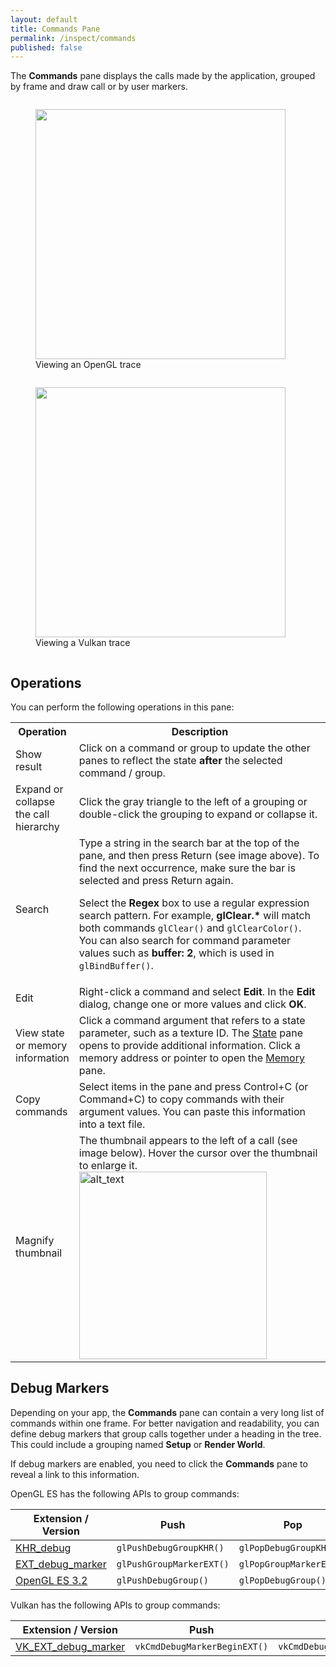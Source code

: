 ```yaml
---
layout: default
title: Commands Pane
permalink: /inspect/commands
published: false
---
```



The **Commands** pane displays the calls made by the application, grouped by frame and draw call or by user markers.

<figure style="display: inline-block;">
	<img src="../images/commands-pane/opengl.png" width="400px" />
	<figcaption>Viewing an OpenGL trace</figcaption>
</figure>

<figure style="display: inline-block;">
	<img src="../images/commands-pane/vulcan.png" width="400px" />
	<figcaption>Viewing a Vulkan trace</figcaption>
</figure>


## Operations

You can perform the following operations in this pane:

<table>
   <tr>
      <th style="width:10%"> Operation
      </th>
      <th>Description
      </th>
   </tr>
   <tr>
      <td>Show result
      </td>
      <td>Click on a command or group to update the other panes to reflect the state <strong>after</strong> the selected command / group.
      </td>
   </tr>
   <tr>
      <td>Expand or collapse the call hierarchy
      </td>
      <td>Click the gray triangle to the left of a grouping or double-click the grouping to expand or collapse it.
      </td>
   </tr>
   <tr>
      <td>Search
      </td>
      <td>
         Type a string in the search bar at the top of the pane, and then press Return (see image above). To find the next occurrence, make sure the bar is selected and press Return again.
         <p>
            Select the <strong>Regex</strong> box to use a regular expression search pattern. For example, <strong>glClear.*</strong> will match both commands <code>glClear()</code> and <code>glClearColor()</code>. You can also search for command parameter values such as <strong>buffer: 2</strong>, which is used in <code>glBindBuffer()</code>.
        </p>
      </td>
   </tr>
   <tr>
      <td>Edit
      </td>
      <td>Right-click a command and select <strong>Edit</strong>. In the <strong>Edit</strong> dialog, change one or more values and click <strong>OK</strong>.
      </td>
   </tr>
   <tr>
      <td>View state or memory information
      </td>
      <td>Click a command argument that refers to a state parameter, such as a texture ID. The <a href="/inspect/state">State</a> pane opens to provide additional information. Click a memory address or pointer to open the <a href="/inspect/memory">Memory</a> pane.
      </td>
   </tr>
   <tr>
      <td>Copy commands
      </td>
      <td>Select items in the pane and press Control+C (or Command+C) to copy commands with their argument values. You can paste this information into a text file.
      </td>
   </tr>
   <tr>
      <td>Magnify thumbnail
      </td>
      <td>
         The thumbnail appears to the left of a call (see image below). Hover the cursor over the thumbnail to enlarge it.  <br>
         <img src="../images/commands-pane/magnify-thumbnail.png" width="300px" alt="alt_text" title="image_tooltip" />
      </td>
   </tr>
</table>

## Debug Markers

Depending on your app, the **Commands** pane can contain a very long list of commands within one frame. For better navigation and readability, you can define debug markers that group calls together under a heading in the tree. This could include a grouping named **Setup** or **Render World**.

If debug markers are enabled, you need to click the **Commands** pane to reveal a link to this information.

OpenGL ES has the following APIs to group commands:

Extension / Version                  | Push                     | Pop
------------------------------------ | ------------------------ | -----------------------
[KHR_debug][KHR_debug]               | `glPushDebugGroupKHR()`  | `glPopDebugGroupKHR()`
[EXT_debug_marker][EXT_debug_marker] | `glPushGroupMarkerEXT()` | `glPopGroupMarkerEXT()`
[OpenGL ES 3.2][glPopDebugGroup]     | `glPushDebugGroup()`     | `glPopDebugGroup()`

Vulkan has the following APIs to group commands:

Extension / Version                        | Push                          | Pop
------------------------------------------ | ----------------------------- | -----------------------
[VK_EXT_debug_marker][VK_EXT_debug_marker] | `vkCmdDebugMarkerBeginEXT()`  | `vkCmdDebugMarkerEndEXT()`


[KHR_debug]:        https://www.khronos.org/registry/gles/extensions/KHR/KHR_debug.txt
[EXT_debug_marker]: https://www.khronos.org/registry/gles/extensions/EXT/EXT_debug_marker.txt
[glPopDebugGroup]:  https://www.khronos.org/opengles/sdk/docs/man32/html/glPopDebugGroup.xhtml
[VK_EXT_debug_marker]: https://github.com/KhronosGroup/Vulkan-Docs/blob/1.0/doc/specs/vulkan/chapters/VK_EXT_debug_marker.txt
